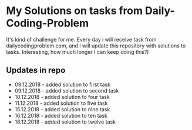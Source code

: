 # My Solutions on tasks from Daily-Coding-Problem 

It's kind of challenge for me. Every day i will receive task from dailycodingproblem.com, and i will update this repository with solutions to tasks. 
Interesting, how much longer I can keep doing this?)

## Updates in repo
+ 09.12.2018 - added solution to first task
+ 09.12.2018 - added solution to second task
+ 10.12.2018 - added solution to four task
+ 11.12.2018 - added solution to five task
+ 15.12.2018 - added solution to nine task
+ 16.12.2018 - added solution to ten task
+ 18.12.2018 - added solution to twelve task
